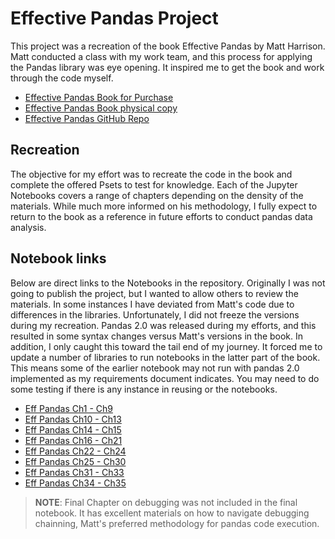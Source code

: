 # Effective Pandas Project
This project was a recreation of the book Effective Pandas by Matt Harrison.  Matt conducted a class with my work team, and this process for applying the Pandas library was eye opening.  It inspired me to get the book and work through the code myself.
- [Effective Pandas Book for Purchase](https://store.metasnake.com/effective-pandas-book)
- [Effective Pandas Book physical copy](https://www.amazon.com/Effective-Pandas-Patterns-Manipulation-Treading/dp/B09MYXXSFM/ref=sr_1_1?keywords=effective+panda&qid=1639521930&sr=8-1)
- [Effective Pandas GitHub Repo](https://github.com/mattharrison/effective_pandas_book)

## Recreation
The objective for my effort was to recreate the code in the book and complete the offered Psets to test for knowledge.  Each of the Jupyter Notebooks covers a range of chapters depending on the density of the materials.  While much more informed on his methodology, I fully expect to return to the book as a reference in future efforts to conduct pandas data analysis.

## Notebook links
Below are direct links to the Notebooks in the repository.  Originally I was not going to publish the project, but I wanted to allow others to review the materials.  In some instances I have deviated from Matt's code due to differences in the libraries.  Unfortunately, I did not freeze the versions during my recreation.  Pandas 2.0 was released during my efforts, and this resulted in some syntax changes versus Matt's versions in the book.  In addition, I only caught this toward the tail end of my journey.  It forced me to update a number of libraries to run notebooks in the latter part of the book.  This means some of the earlier notebook may not run with pandas 2.0 implemented as my requirements document indicates.  You may need to do some testing if there is any instance in reusing or the notebooks.

- [Eff Pandas Ch1 - Ch9](https://github.com/khoffLSU/Python_for_engineering/blob/master/pydata/Effective%20Pandas/Eff%20Pandas%20Ch1%20-%209.ipynb)
- [Eff Pandas Ch10 - Ch13](https://github.com/khoffLSU/Python_for_engineering/blob/master/pydata/Effective%20Pandas/Eff%20Pandas%20Ch10%20-%2013.ipynb)
- [Eff Pandas Ch14 - Ch15](https://github.com/khoffLSU/Python_for_engineering/blob/master/pydata/Effective%20Pandas/Eff%20Pandas%20Ch14%20-%2015.ipynb)
- [Eff Pandas Ch16 - Ch21](https://github.com/khoffLSU/Python_for_engineering/blob/master/pydata/Effective%20Pandas/Eff%20Pandas%20Ch16%20-%20Ch%2021.ipynb)
- [Eff Pandas Ch22 - Ch24](https://github.com/khoffLSU/Python_for_engineering/blob/master/pydata/Effective%20Pandas/Eff%20Pandas%20Ch22%20-%2024.ipynb)
- [Eff Pandas Ch25 - Ch30](https://github.com/khoffLSU/Python_for_engineering/blob/master/pydata/Effective%20Pandas/Eff%20Pandas%20Ch25%20-%20Ch30.ipynb)
- [Eff Pandas Ch31 - Ch33](https://github.com/khoffLSU/Python_for_engineering/blob/master/pydata/Effective%20Pandas/Eff%20Pandas%20Ch31%20-%20Ch33.ipynb)
- [Eff Pandas Ch34 - Ch35](https://github.com/khoffLSU/Python_for_engineering/blob/master/pydata/Effective%20Pandas/Eff%20Pandas%20Ch34%20-%20End.ipynb)

> **NOTE**: Final Chapter on debugging was not included in the final notebook.  It has excellent materials on how to navigate debugging chainning, Matt's preferred methodology for pandas code execution.   
